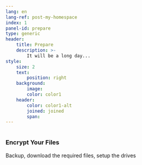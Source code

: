 ```yaml
---
lang: en
lang-ref: post-my-homespace
index: 1
panel-id: prepare
type: generic
header:
    title: Prepare
    description: >-
        It will be a long day...
style:
    size: 2
    text:
        position: right
    background:
        image:
        color: color1
    header:
        color: color1-alt
        joined: joined
        span:
---
```

<div class="inner columns aligned">
    <div class="span-4">
        <h3 class="major">Encrypt Your Files</h3>
        <p>Backup, download the required files, setup the drives</p>
    </div>
</div>
